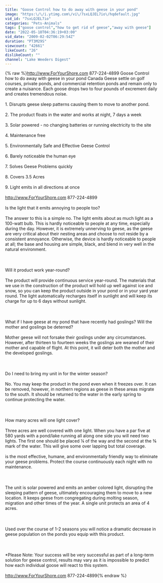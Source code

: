 ```yaml
---
title: "Goose Control how to do away with geese in your pond"
image: "https:\/\/i.ytimg.com\/vi\/7sxLQJEL7io\/hqdefault.jpg"
vid_id: "7sxLQJEL7io"
categories: "Pets-Animals"
tags: ["goose control","how to get rid of geese","away with geese"]
date: "2022-05-18T04:36:19+03:00"
vid_date: "2009-02-02T06:29:54Z"
duration: "PT3M29S"
viewcount: "42661"
likeCount: "26"
dislikeCount: ""
channel: "Lake Weeders Digest"
---
```

{% raw %}<a rel="nofollow" target="blank" href="http://www.ForYourShore.com">http://www.ForYourShore.com</a> 877-224-4899  Goose Control how to do away with geese in your pond  Canada Geese settle on golf courses, private ponds, and commercial retention ponds and remain only to create a nuisance. Each goose drops two to four pounds of excrement daily and creates tremendous noise.<br /><br />1. Disrupts geese sleep patterns causing them to move to another pond.<br /><br />2. The product floats in the water and works at night, 7 days a week<br /><br />3. Solar powered - no changing batteries or running electricity to the site<br /><br />4. Maintenance free<br /><br />5. Environmentally Safe and Effective Geese Control<br /><br />6. Barely noticeable the human eye<br /><br />7. Solves Geese Problems quickly<br /><br />8. Covers 3.5 Acres<br /><br />9. Light emits in all directions at once<br /><br /><a rel="nofollow" target="blank" href="http://www.ForYourShore.com">http://www.ForYourShore.com</a> 877-224-4899<br /><br />Is the light that it emits annoying to people too?<br /><br />The answer to this is a simple no. The light emits about as much light as a 100-watt bulb. This is hardly noticeable to people at any time, especially during the day. However, it is extremely unnerving to geese, as the geese are very critical about their nesting areas and choose to not reside by a consistent annoyance. Otherwise, the device is hardly noticeable to people at all; the base and housing are simple, black, and blend in very well in the natural environment.<br /><br /><br /><br />Will it product work year-round?<br /><br />The product will provide continuous service year-round.  The materials that we use in the construction of the product will hold up well against ice and snow, so you can keep the product outside in your pond or in your yard year round. The light automatically recharges itself in sunlight and will keep its charge for up to 6 days without sunlight.<br /><br /><br /><br />What if I have geese at my pond that have recently had goslings? Will the mother and goslings be deterred?<br /><br />Mother geese will not forsake their goslings under any circumstances. However, after thirteen to fourteen weeks the goslings are weaned of their mother and capable of flight. At this point, it will deter both the mother and the developed goslings.<br /><br /><br /><br />Do I need to bring my unit in for the winter season?<br /><br />No. You may keep the product in the pond even when it freezes over. It can be removed, however, in northern regions as geese in these areas migrate to the south. It should be returned to the water in the early spring to continue protecting the water.<br /><br /><br /><br />How many acres will one light cover?<br /><br />Three acres are well covered with one light. When you have a par five at 580 yards with a pond/lake running all along one side you will need two lights. The first one should be placed ¼ of the way and the second at the ¾ mark of the water. This will give some over lapping but total coverage.<br /><br />is the most effective, humane, and environmentally friendly way to eliminate your geese problems.  Protect the course continuously each night with no maintenance.<br /><br /><br /><br />The unit is solar powered and emits an amber colored light, disrupting the sleeping pattern of geese, ultimately encouraging them to move to a new location.  It keeps geese from congregating during molting season, migration and other times of the year.  A single unit protects an area of 4 acres. <br /><br /><br /><br />Used over the course of 1-2 seasons you will notice a dramatic decrease in geese population on the ponds you equip with this product.<br /><br /><br /><br />*Please Note: Your success will be very successful as part of a long-term solution for geese control, results may vary as it is impossible to predict how each individual goose will react to this system.<br /><br /><a rel="nofollow" target="blank" href="http://www.ForYourShore.com">http://www.ForYourShore.com</a> 877-224-4899{% endraw %}
